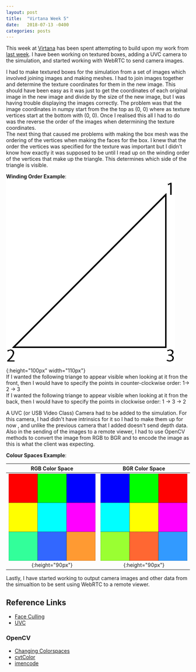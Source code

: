 ```yaml
---
layout: post
title:  "Virtana Week 5"
date:   2018-07-13 -0400
categories: posts
---
```


This week at [Virtana](https://virtanatech.com/) has been spent attempting to build upon my work from [last week](/posts/2018/07/06/Virtana-Week-4.html). I have been working on textured boxes, adding a UVC camera to the simulation, and started working with WebRTC to send camera images.

I had to make textured boxes for the simulation from a set of images which involved joining images and making meshes. I had to join images together and determine the texture coordinates for them in the new image. This should have been easy as it was just to get the coordinates of each original image in the new image and divide by the size of the new image, but I was having trouble displaying the images correctly. The problem was that the image coordinates in numpy start from the the top as (0, 0) where as texture vertices start at the bottom with (0, 0). Once I realised this all I had to do was the reverse the order of the images when determining the texture coordinates. <br>
The next thing that caused me problems with making the box mesh was the ordering of the vertices when making the faces for the box. I knew that the order the vertices was specified for the texture was important but I didn't know how exactly it was supposed to be until I read up on the winding order of the vertices that make up the triangle. This determines which side of the triangle is visible. <br>

**Winding Order Example**:<br>
![Winding Order Example](/images/virtana_posts/Winding_Order.png){:height="100px" width="110px"} <br>
If I wanted the following triange to appear visible when looking at it fron the front, then I would have to specify the points in counter-clockwise order: 1-> 2 -> 3 <br>
If I wanted the following triange to appear visible when looking at it fron the  back, then I would have to specify the points in clockwise order: 1 -> 3 -> 2 <br>

A UVC (or USB Video Class) Camera had to be added to the simulation. For this camera, I had didn't have intrinsics for it so I had to make them up for now , and unlike the previous camera that I added doesn't send depth data. Also in the sending of the images to a remote viewer, I had to use OpenCV methods to convert the image from RGB to BGR and to encode the image as this is what the client was expecting.

**Colour Spaces Example**:<br>

|RGB Color Space| BGR Color Space|
|:---:|:---:|
|![Colour Space RGB](/images/virtana_posts/Colour_Spaces_RGB.png){:height="90px"}|![Colour Space BGR](/images/virtana_posts/Colour_Spaces_BGR.png){:height="90px"}|


Lastly, I have started working to output camera images and other data from the simualtion to be sent using WebRTC to a remote viewer.


## Reference Links
- [Face Culling](https://www.khronos.org/opengl/wiki/Face_Culling)
- [UVC](https://en.wikipedia.org/wiki/USB_video_device_class)

### OpenCV
- [Changing Colorspaces](https://docs.opencv.org/3.2.0/df/d9d/tutorial_py_colorspaces.html)
- [cvtColor](https://docs.opencv.org/3.4.1/d7/d1b/group__imgproc__misc.html#ga397ae87e1288a81d2363b61574eb8cab)
- [imencode](https://docs.opencv.org/3.4.1/d4/da8/group__imgcodecs.html#ga5a0acefe5cbe0a81e904e452ec7ca733)
